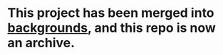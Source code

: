 # This project has been merged into [backgrounds](https://github.com/North-West-Wind/backgrounds), and this repo is now an archive.
